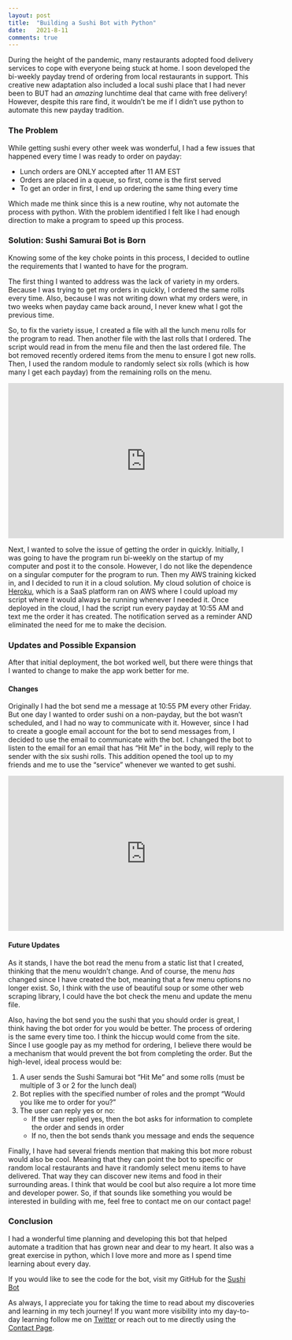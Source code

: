 ```yaml
---
layout: post
title:  "Building a Sushi Bot with Python"
date:   2021-8-11
comments: true
---
```


<p class="intro"><span class="dropcap">D</span>uring the height of the pandemic, many restaurants adopted food delivery services to cope with everyone being stuck at home. I soon developed the bi-weekly payday trend of ordering from local restaurants in support. This creative new adaptation also included a local sushi place that I had never been to BUT had an <em>amazing</em> lunchtime deal that came with free delivery! However, despite this rare find, it wouldn’t be me if I didn’t use python to automate this new payday tradition.</p>

### The Problem      
       
While getting sushi every other week was wonderful, I had a few issues that happened every time I was ready to order on payday:

- Lunch orders are ONLY accepted after 11 AM EST
- Orders are placed in a queue, so first, come is the first served
- To get an order in first, I end up ordering the same thing every time

Which made me think since this is a new routine, why not automate the process with python. With the problem identified I felt like I had enough direction to make a program to speed up this process.

### Solution: Sushi Samurai Bot is Born

Knowing some of the key choke points in this process, I decided to outline the requirements that I wanted to have for the program.

The first thing I wanted to address was the lack of variety in my orders. Because I was trying to get my orders in quickly, I ordered the same rolls every time. Also, because I was not writing down what my orders were, in two weeks when payday came back around, I never knew what I got the previous time.

So, to fix the variety issue, I created a file with all the lunch menu rolls for the program to read. Then another file with the last rolls that I ordered. The script would read in from the menu file and then the last ordered file. The bot removed recently ordered items from the menu to ensure I got new rolls. Then, I used the random module to randomly select six rolls (which is how many I get each payday) from the remaining rolls on the menu.

<center><iframe width="560" height="315" src="https://www.youtube.com/embed/Rf9ShctbZZQ" title="YouTube video player" frameborder="0" allow="accelerometer; autoplay; clipboard-write; encrypted-media; gyroscope; picture-in-picture" allowfullscreen></iframe></center>

Next, I wanted to solve the issue of getting the order in quickly. Initially, I was going to have the program run bi-weekly on the startup of my computer and post it to the console. However, I do not like the dependence on a singular computer for the program to run. Then my AWS training kicked in, and I decided to run it in a cloud solution. My cloud solution of choice is [Heroku](https://www.heroku.com/), which is a SaaS platform ran on AWS where I could upload my script where it would always be running whenever I needed it. Once deployed in the cloud, I had the script run every payday at 10:55 AM and text me the order it has created. The notification served as a reminder AND eliminated the need for me to make the decision.

### Updates and Possible Expansion

After that initial deployment, the bot worked well, but there were things that I wanted to change to make the app work better for me.

#### Changes

Originally I had the bot send me a message at 10:55 PM every other Friday. But one day I wanted to order sushi on a non-payday, but the bot wasn’t scheduled, and I had no way to communicate with it. However, since I had to create a google email account for the bot to send messages from, I decided to use the email to communicate with the bot. I changed the bot to listen to the email for an email that has “Hit Me” in the body, will reply to the sender with the six sushi rolls. This addition opened the tool up to my friends and me to use the “service” whenever we wanted to get sushi.

<center><iframe width="560" height="315" src="https://www.youtube.com/embed/6DD4IOHhNYo" title="YouTube video player" frameborder="0" allow="accelerometer; autoplay; clipboard-write; encrypted-media; gyroscope; picture-in-picture" allowfullscreen></iframe></center>

#### Future Updates

As it stands, I have the bot read the menu from a static list that I created, thinking that the menu wouldn’t change. And of course, the menu <em>has</em> changed since I have created the bot, meaning that a few menu options no longer exist. So, I think with the use of beautiful soup or some other web scraping library, I could have the bot check the menu and update the menu file.

Also, having the bot send you the sushi that you should order is great, I think having the bot order for you would be better. The process of ordering is the same every time too. I think the hiccup would come from the site. Since I use google pay as my method for ordering, I believe there would be a mechanism that would prevent the bot from completing the order. But the high-level, ideal process would be:

1.	A user sends the Sushi Samurai bot “Hit Me” and some rolls (must be multiple of 3 or 2 for the lunch deal)
2.	Bot replies with the specified number of roles and the prompt “Would you like me to order for you?”
3.	The user can reply yes or no:
    -	If the user replied yes, then the bot asks for information to complete the order and sends in order
    -	If no, then the bot sends thank you message and ends the sequence

Finally, I have had several friends mention that making this bot more robust would also be cool. Meaning that they can point the bot to specific or random local restaurants and have it randomly select menu items to have delivered. That way they can discover new items and food in their surrounding areas. I think that would be cool but also require a lot more time and developer power. So, if that sounds like something you would be interested in building with me, feel free to contact me on our contact page!

### Conclusion

I had a wonderful time planning and developing this bot that helped automate a tradition that has grown near and dear to my heart. It also was a great exercise in python, which I love more and more as I spend time learning about every day. 

If you would like to see the code for the bot, visit my GitHub for the [Sushi Bot](https://github.com/nathanroberts55/sushi_bot)

As always, I appreciate you for taking the time to read about my discoveries and learning in my tech journey! If you want more visibility into my day-to-day learning follow me on [Twitter](https://twitter.com/naterobertstech) or reach out to me directly using the [Contact Page](https://naterobertstech.com/contact/).
